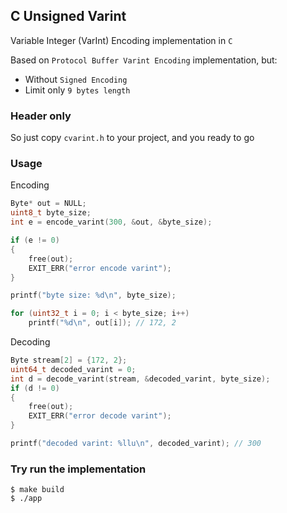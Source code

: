 ## C Unsigned Varint

Variable Integer (VarInt) Encoding implementation in `C`

Based on `Protocol Buffer Varint Encoding` implementation, but:
- Without `Signed Encoding`
- Limit only `9 bytes length`

### Header only
So just copy `cvarint.h` to your project, and you ready to go

### Usage

Encoding
```c
Byte* out = NULL;
uint8_t byte_size;
int e = encode_varint(300, &out, &byte_size);

if (e != 0)
{
    free(out);
    EXIT_ERR("error encode varint");
}

printf("byte size: %d\n", byte_size);

for (uint32_t i = 0; i < byte_size; i++)
    printf("%d\n", out[i]); // 172, 2
```

Decoding

```c
Byte stream[2] = {172, 2};
uint64_t decoded_varint = 0;
int d = decode_varint(stream, &decoded_varint, byte_size);
if (d != 0)
{
    free(out);
    EXIT_ERR("error decode varint");
}

printf("decoded varint: %llu\n", decoded_varint); // 300
```

### Try run the implementation
```shell
$ make build
$ ./app
```